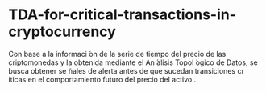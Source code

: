# TDA-for-critical-transactions-in-cryptocurrency
Con base a la informaci ́on de la serie de tiempo del precio de las criptomonedas y la obtenida mediante el An ́alisis Topol ́ogico de Datos, se busca obtener se ̃nales de alerta antes de que sucedan transiciones cr ́ıticas en el comportamiento futuro del precio del activo .
